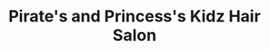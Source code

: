 ---
title: "Pirate's and Princess's Kidz Hair Salon"
url: /bethel-park/pirates-and-princesss-kidz-hair-salon/
shop: Friseur
---